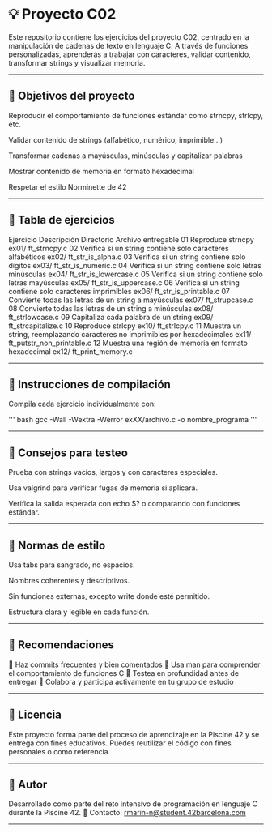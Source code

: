 # 💡 Proyecto C02
Este repositorio contiene los ejercicios del proyecto C02, centrado en la manipulación de cadenas de texto en lenguaje C. A través de funciones personalizadas, aprenderás a trabajar con caracteres, validar contenido, transformar strings y visualizar memoria.

---

## 🎯 Objetivos del proyecto
Reproducir el comportamiento de funciones estándar como strncpy, strlcpy, etc.

Validar contenido de strings (alfabético, numérico, imprimible…)

Transformar cadenas a mayúsculas, minúsculas y capitalizar palabras

Mostrar contenido de memoria en formato hexadecimal

Respetar el estilo Norminette de 42

---

## 📁 Tabla de ejercicios
Ejercicio	Descripción	Directorio	Archivo entregable
01	Reproduce strncpy	ex01/	ft_strncpy.c
02	Verifica si un string contiene solo caracteres alfabéticos	ex02/	ft_str_is_alpha.c
03	Verifica si un string contiene solo dígitos	ex03/	ft_str_is_numeric.c
04	Verifica si un string contiene solo letras minúsculas	ex04/	ft_str_is_lowercase.c
05	Verifica si un string contiene solo letras mayúsculas	ex05/	ft_str_is_uppercase.c
06	Verifica si un string contiene solo caracteres imprimibles	ex06/	ft_str_is_printable.c
07	Convierte todas las letras de un string a mayúsculas	ex07/	ft_strupcase.c
08	Convierte todas las letras de un string a minúsculas	ex08/	ft_strlowcase.c
09	Capitaliza cada palabra de un string	ex09/	ft_strcapitalize.c
10	Reproduce strlcpy	ex10/	ft_strlcpy.c
11	Muestra un string, reemplazando caracteres no imprimibles por hexadecimales	ex11/	ft_putstr_non_printable.c
12	Muestra una región de memoria en formato hexadecimal	ex12/	ft_print_memory.c

---

## 🔧 Instrucciones de compilación
Compila cada ejercicio individualmente con:

''' bash
gcc -Wall -Wextra -Werror exXX/archivo.c -o nombre_programa
'''

---

## 🧪 Consejos para testeo
Prueba con strings vacíos, largos y con caracteres especiales.

Usa valgrind para verificar fugas de memoria si aplicara.

Verifica la salida esperada con echo $? o comparando con funciones estándar.

--- 

## 📐 Normas de estilo
Usa tabs para sangrado, no espacios.

Nombres coherentes y descriptivos.

Sin funciones externas, excepto write donde esté permitido.

Estructura clara y legible en cada función.

---

## 📌 Recomendaciones
🔄 Haz commits frecuentes y bien comentados 📖 Usa man para comprender el comportamiento de funciones C 🧪 Testea en profundidad antes de entregar 💬 Colabora y participa activamente en tu grupo de estudio

---

## 📜 Licencia
Este proyecto forma parte del proceso de aprendizaje en la Piscine 42 y se entrega con fines educativos. Puedes reutilizar el código con fines personales o como referencia.

---

## 🙋 Autor
Desarrollado como parte del reto intensivo de programación en lenguaje C durante la Piscine 42. 📧 Contacto: rmarin-n@student.42barcelona.com

---
